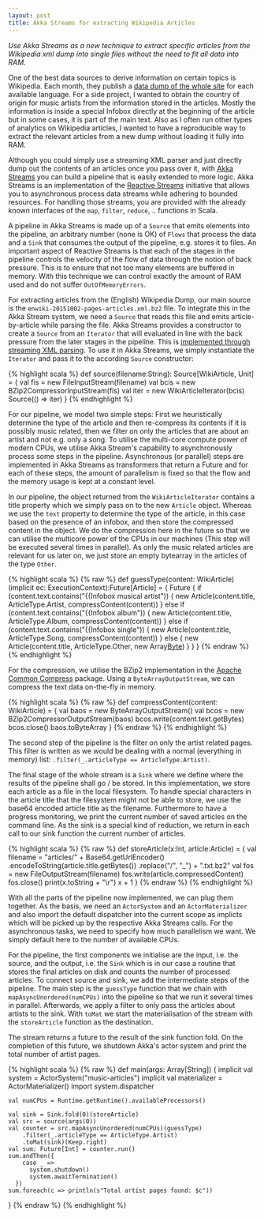 ```yaml
---
layout: post
title: Akka Streams for extracting Wikipedia Articles
---
```


*Use Akka Streams as a new technique to extract specific articles from the Wikipedia xml dump into single files without the need to fit all data into RAM.*

One of the best data sources to derive information on certain topics is Wikipedia.
Each month, they publish a [data dump of the whole site](https://dumps.wikimedia.org/enwiki/) for each available language.
For a side project, I wanted to obtain the country of origin for music artists from the information stored in the articles.
Mostly the information is inside a special Infobox directly at the beginning of the article but in some cases, it is part of the main text.
Also as I often run other types of analytics on Wikipedia articles, I wanted to have a reproducible way to extract the relevant articles from a new dump without loading it fully into RAM.

Although you could simply use a streaming XML parser and just directly dump out the contents of an articles once you pass over it, with [Akka Streams](http://doc.akka.io/docs/akka-stream-and-http-experimental/1.0/scala/stream-introduction.html) you can build a pipeline that is easily extended to more logic.
Akka Streams is an implementation of the [Reactive Streams](http://www.reactive-streams.org/) initiative that allows you to asynchronous process data streams while adhering to bounded resources.
For handling those streams, you are provided with the already known interfaces of the `map`, `filter`, `reduce`, .. functions in Scala.

A pipeline in Akka Streams is made up of a `Source` that emits elements into the pipeline, an arbitrary number (none is OK) of `Flows` that process the data and a `Sink` that consumes the output of the pipeline, e.g. stores it to files.
An important aspect of Reactive Streams is that each of the stages in the pipeline controls the velocity of the flow of data through the notion of back pressure.
This is to ensure that not too many elements are buffered in memory.
With this technique we can control exactly the amount of RAM used and do not suffer `OutOfMemoryErrors`.

For extracting articles from the (English) Wikipedia Dump, our main source is the `enwiki-20151002-pages-articles.xml.bz2` file.
To integrate this in the Akka Stream system, we need a `Source` that reads this file and emits article-by-article while parsing the file.
Akka Streams provides a constructor to create a `Source` from an `Iterator` that will evaluated in line with the back pressure from the later stages in the pipeline.
This is [implemented through streaming XML parsing](https://github.com/xhochy/open-data-dump-analyses/blob/e4e67d42b7a8d3b1d262d7fb75e03b3e017a996f/wikipedia/akka-streams/src/main/scala/com/xhochy/WikiArticleIterator.scala).
To use it in Akka Streams, we simply instantiate the `Iterator` and pass it to the according `Source` constructor:

{% highlight scala %}
def source(filename:String): Source[WikiArticle, Unit] = {
  val fis = new FileInputStream(filename)
  val bcis = new BZip2CompressorInputStream(fis)
  val iter = new WikiArticleIterator(bcis)
  Source(() => iter)
}
{% endhighlight %}

For our pipeline, we model two simple steps: First we heuristically determine the type of the article and then re-compress its contents if it is possibly music related, then we filter on only the articles that are about an artist and not e.g. only a song.
To utilise the multi-core compute power of modern CPUs, we utilise Akka Stream's capability to asynchronously process some steps in the pipeline.
Asynchronous (or parallel) steps are implemented in Akka Streams as transformers that return a Future and for each of these steps, the amount of parallelism is fixed so that the flow and the memory usage is kept at a constant level.

In our pipeline, the object returned from the `WikiArticleIterator` contains a title property which we simply pass on to the new `Article` object.
Whereas we use the `text` property to determine the type of the article, in this case based on the presence of an infobox, and then store the compressed content in the object.
We do the compression here in the future so that we can utilise the multicore power of the CPUs in our machines (This step will be executed several times in parallel).
As only the music related articles are relevant for us later on, we just store an empty bytearray in the articles of the type `Other`.

{% highlight scala %}
{% raw %}
def guessType(content: WikiArticle)(implicit ec: ExecutionContext):Future[Article] = {
  Future {
    if (content.text.contains("{{Infobox musical artist")) {
      new Article(content.title, ArticleType.Artist, compressContent(content))
    } else if (content.text.contains("{{Infobox album")) {
      new Article(content.title, ArticleType.Album, compressContent(content))
    } else if (content.text.contains("{{Infobox single")) {
      new Article(content.title, ArticleType.Song, compressContent(content))
    } else {
      new Article(content.title, ArticleType.Other, new Array[Byte](0))
    }
  }
}
{% endraw %}
{% endhighlight %}

For the compression, we utilise the BZip2 implementation in the [Apache Common Compress](https://commons.apache.org/proper/commons-compress/) package.
Using a `ByteArrayOutputStream`, we can compress the text data on-the-fly in memory.

{% highlight scala %}
{% raw %}
def compressContent(content: WikiArticle) = {
  val baos = new ByteArrayOutputStream()
  val bcos = new BZip2CompressorOutputStream(baos)
  bcos.write(content.text.getBytes)
  bcos.close()
  baos.toByteArray
}
{% endraw %}
{% endhighlight %}

The second step of the pipeline is the filter on only the artist related pages.
This filter is written as we would be dealing with a normal (everything in memory) list: `.filter(_.articleType == ArticleType.Artist)`.

The final stage of the whole stream is a `Sink` where we define where the results of the pipeline shall go / be stored.
In this implementation, we store each article as a file in the local filesystem.
To handle special characters in the article title that the filesystem might not be able to store, we use the base64 encoded article title as the filename.
Furthermore to have a progress monitoring, we print the current number of saved articles on the command line.
As the sink is a special kind of reduction, we return in each call to our sink function the current number of articles.

{% highlight scala %}
{% raw %}
  def storeArticle(x:Int, article:Article) = {
    val filename = "articles/" +
      Base64.getUrlEncoder()
        .encodeToString(article.title.getBytes())
        .replace("/", "_") +
      ".txt.bz2"
    val fos = new FileOutputStream(filename)
    fos.write(article.compressedContent)
    fos.close()
    print(x.toString + "\r")
    x + 1
  }
{% endraw %}
{% endhighlight %}

With all the parts of the pipeline now implemented, we can plug them together.
As the basis, we need an `ActorSystem` and an `ActorMaterializer` and also import the default dispatcher into the current scope as implicts which will be picked up by the respective Akka Streams calls.
For the asynchronous tasks, we need to specify how much parallelism we want. We simply default here to the number of available CPUs.

For the pipeline, the first components we initialise are the input, i.e. the source, and the output, i.e. the `Sink` which is in our case a routine that stores the final articles on disk and counts the number of processed articles.
To connect source and sink, we add the intermediate steps of the pipeline.
The main step is the `guessType` function that we chain with `mapAsyncUnordered(numCPUs)` into the pipeline so that we run it several times in parallel.
Afterwards, we apply a filter to only pass the articles about artists to the sink.
With `toMat` we start the materialisation of the stream with the `storeArticle` function as the destination.

The stream returns a future to the result of the sink function fold.
On the completion of this future, we shutdown Akka's actor system and print the total number of artist pages.

{% highlight scala %}
{% raw %}
  def main(args: Array[String]) {
    implicit val system = ActorSystem("music-articles")
    implicit val materializer = ActorMaterializer()
    import system.dispatcher

    val numCPUs = Runtime.getRuntime().availableProcessors()

    val sink = Sink.fold(0)(storeArticle)
    val src = source(args(0))
    val counter = src.mapAsyncUnordered(numCPUs)(guessType)
        .filter(_.articleType == ArticleType.Artist)
        .toMat(sink)(Keep.right)
    val sum: Future[Int] = counter.run()
    sum.andThen({
        case _ =>
          system.shutdown()
          system.awaitTermination()
      })
    sum.foreach(c => println(s"Total artist pages found: $c"))
  }
{% endraw %}
{% endhighlight %}
